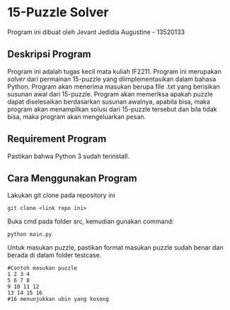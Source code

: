 # 15-Puzzle Solver
Program ini dibuat oleh Jevant Jedidia Augustine - 13520133

## Deskripsi Program
Program ini adalah tugas kecil mata kuliah IF2211. Program ini merupakan *solver* dari permainan 15-puzzle yang diimplementasikan dalam bahasa Python. Program akan menerima masukan berupa file .txt yang berisikan susunan awal dari 15-puzzle. Program akan memeriksa apakah puzzle dapat diselesaikan berdasarkan susunan awalnya, apabila bisa, maka program akan menampilkan solusi dari 15-puzzle tersebut dan bila tidak bisa, maka program akan mengeluarkan pesan.

## Requirement Program
Pastikan bahwa Python 3 sudah terinstall.

## Cara Menggunakan Program
Lakukan git clone pada repository ini
```
git clone <link repo ini>
```
Buka cmd pada folder src, kemudian gunakan command:
```
python main.py
```
Untuk masukan puzzle, pastikan format masukan puzzle sudah benar dan berada di dalam folder testcase.
```
#Contoh masukan puzzle
1 2 3 4
5 6 7 8
9 10 11 12
13 14 15 16
#16 menunjukkan ubin yang kosong
```
